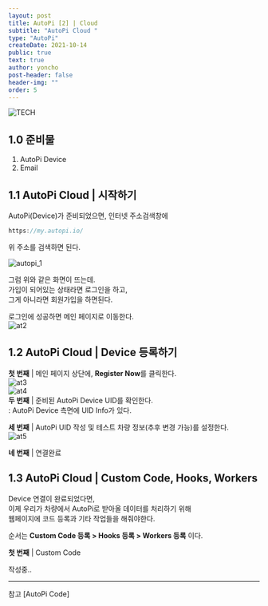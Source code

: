 ```yaml
---
layout: post
title: AutoPi [2] | Cloud
subtitle: "AutoPi Cloud "
type: "AutoPi"
createDate: 2021-10-14
public: true
text: true
author: yoncho
post-header: false
header-img: ""
order: 5
---
```


![TECH](https://user-images.githubusercontent.com/44021629/136679844-86de74a6-106c-4914-85d5-551815655837.PNG)  

## 1.0 준비물  
1. AutoPi Device
2. Email

## 1.1 AutoPi Cloud | 시작하기
AutoPi(Device)가 준비되었으면, 인터넷 주소검색창에  

```js
https://my.autopi.io/
```

위 주소를 검색하면 된다.  

![autopi_1](https://user-images.githubusercontent.com/44021629/137316820-cd9c44a1-c5dd-42e2-b3e5-624221d311fd.PNG)  

그럼 위와 같은 화면이 뜨는데.  
가입이 되어있는 상태라면 로그인을 하고,  
그게 아니라면 회원가입을 하면된다.  

  
로그인에 성공하면 메인 페이지로 이동한다.  
![at2](https://user-images.githubusercontent.com/44021629/137316823-4dc2b754-f858-4aa9-a9d7-d262c77ef015.PNG)  


## 1.2 AutoPi Cloud | Device 등록하기
**첫 번째** | 메인 페이지 상단에, **Register Now**를 클릭한다.  
![at3](https://user-images.githubusercontent.com/44021629/137319557-2b5bdddc-4bf8-4476-a8ea-060175e4ae30.png)  
![at4](https://user-images.githubusercontent.com/44021629/137319561-0c788171-af02-4da6-9b51-01e98b63be2b.PNG)  
**두 번째** | 준비된 AutoPi Device UID를 확인한다.    
: AutoPi Device 측면에 UID Info가 있다. 

**세 번째** | AutoPi UID 작성 및 테스트 차량 정보(추후 변경 가능)를 설정한다.  
![at5](https://user-images.githubusercontent.com/44021629/137319582-069957bf-8d98-4629-8d1b-f52bfc437a81.PNG)  

**네 번째** | 연결완료
  
## 1.3 AutoPi Cloud | Custom Code, Hooks, Workers  
Device 연결이 완료되었다면,  
이제 우리가 차량에서 AutoPi로 받아올 데이터를 처리하기 위해  
웹페이지에 코드 등록과 기타 작업들을 해줘야한다.  

순서는 **Custom Code 등록 > Hooks 등록 > Workers 등록** 이다.   

**첫 번째** | Custom Code
  
작성중..



<hr>
참고   
[AutoPi Code]  
  

